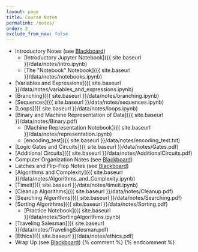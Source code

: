 ```yaml
---
layout: page
title: Course Notes 
permalink: /notes/
order: 2
exclude_from_nav: false
---
```


* Introductory Notes (see [Blackboard](https://easternct.blackboard.com/))
    * [Introductory Jupyter Notebook]({{ site.baseurl }}/data/notes/intro.ipynb)
    * [The "Notebook" Notebook]({{ site.baseurl }}/data/notes/notebooks.ipynb)
* [Variables and Expressions]({{ site.baseurl }}/data/notes/variables_and_expressions.ipynb)
* [Branching]({{ site.baseurl }}/data/notes/branching.ipynb)
* [Sequences]({{ site.baseurl }}/data/notes/sequences.ipynb)
* [Loops]({{ site.baseurl }}/data/notes/loops.ipynb)
* [Binary and Machine Representation of Data]({{ site.baseurl }}/data/notes/Binary.pdf)
    * [Machine Representation Notebook]({{ site.baseurl }}/data/notes/representation.ipynb)
    * [encoding_test]({{ site.baseurl }}/data/notes/encoding_test.txt)
* [Logic Gates and Circuits]({{ site.baseurl }}/data/notes/Gates.pdf)
* [Additional Circuits]({{ site.baseurl }}/data/notes/AdditionalCircuits.pdf)
* Computer Organization Notes (see [Blackboard](https://easternct.blackboard.com/))
* Latches and Flip-Flop Notes (see [Blackboard](https://easternct.blackboard.com/))
* [Algorithms and Complexity]({{ site.baseurl }}/data/notes/Algorithms_and_Complexity.ipynb)
* [Timeit]({{ site.baseurl }}/data/notes/timeit.ipynb)
* [Cleanup Algorithms]({{ site.baseurl }}/data/notes/Cleanup.pdf)
* [Searching Algorithms]({{ site.baseurl }}/data/notes/Searching.pdf)
* [Sorting Algorithms]({{ site.baseurl }}/data/notes/Sorting.pdf)
    * [Practice Notebook]({{ site.baseurl }}/data/notes/SortingAlgorithms.ipynb)
* [Traveling Salesman]({{ site.baseurl }}/data/notes/TravelingSalesman.pdf)
* [Ethics]({{ site.baseurl }}/data/notes/ethics.pdf)
* Wrap Up (see [Blackboard](https://easternct.blackboard.com/))
{% comment %}
{% endcomment %}
